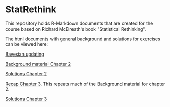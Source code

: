 # StatRethink
This repository holds R-Markdown documents that are created for the course based on Richard McElreath's book "Statistical Rethinking".

The html documents with general background and solutions for exercises can be viewed here:

[Bayesian updating](https://htmlpreview.github.io/?https://raw.githubusercontent.com/gbiele/StatRethink/master/ExplainBayes.html?token=GHSAT0AAAAAABQGBEQA3DXJNLRBN4SSIWY4YQUSWBQ)

[Background material Chapter 2](https://htmlpreview.github.io/?https://raw.githubusercontent.com/gbiele/StatRethink/master/Chapter2BG.html?token=GHSAT0AAAAAABQGBEQA3DXJNLRBN4SSIWY4YQUSWBQ)

[Solutions Chapter 2](https://htmlpreview.github.io/?https://raw.githubusercontent.com/gbiele/StatRethink/master/Chapter2.html?token=GHSAT0AAAAAABQGBEQA3DXJNLRBN4SSIWY4YQUSWBQ)

[Recap Chapter 3](https://htmlpreview.github.io/?https://raw.githubusercontent.com/gbiele/StatRethink/master/Chapter3Recap.html?token=GHSAT0AAAAAABQGBEQA3DXJNLRBN4SSIWY4YQUSWBQ). This repeats much of the Background material for chapter 2.

[Solutions Chapter 3](https://htmlpreview.github.io/?https://raw.githubusercontent.com/gbiele/StatRethink/master/Chapter3.html?token=GHSAT0AAAAAABQGBEQA3DXJNLRBN4SSIWY4YQUSWBQ)

